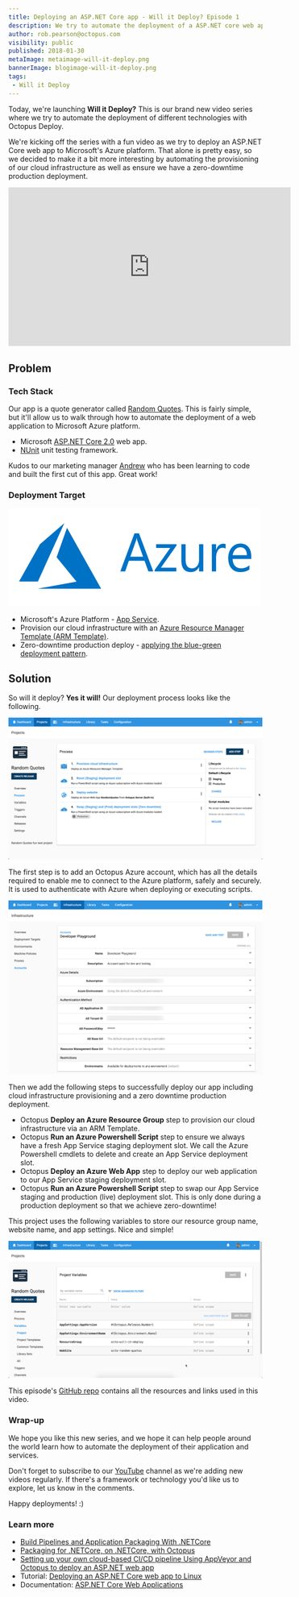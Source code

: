 ```yaml
---
title: Deploying an ASP.NET Core app - Will it Deploy? Episode 1
description: We try to automate the deployment of a ASP.NET core web app to Microsoft's Azure platform with infrastructure provisioning and zero production downtime.
author: rob.pearson@octopus.com
visibility: public
published: 2018-01-30
metaImage: metaimage-will-it-deploy.png
bannerImage: blogimage-will-it-deploy.png
tags:
 - Will it Deploy
---
```


Today, we're launching **Will it Deploy?** This is our brand new video series where we try to automate the deployment of different technologies with Octopus Deploy.

We're kicking off the series with a fun video as we try to deploy an ASP.NET Core web app to Microsoft's Azure platform.  That alone is pretty easy, so we decided to make it a bit more interesting by automating the provisioning of our cloud infrastructure as well as ensure we have a zero-downtime production deployment.

<iframe width="560" height="315" src="https://www.youtube.com/embed/tQb8PJ0jzvk" frameborder="0" allow="autoplay; encrypted-media" allowfullscreen></iframe>

## Problem

### Tech Stack

Our app is a quote generator called [Random Quotes](https://github.com/OctopusSamples/RandomQuotes). This is fairly simple, but it'll allow us to walk through how to automate the deployment of a web application to Microsoft Azure platform.

* Microsoft [ASP.NET Core 2.0](https://docs.microsoft.com/en-us/aspnet/core/) web app.
* [NUnit](http://nunit.org/) unit testing framework.

Kudos to our marketing manager [Andrew](https://twitter.com/andrewmaherbne) who has been learning to code and built the first cut of this app. Great work! 

### Deployment Target

![Microsoft Azure logo](will-it-deploy-azure-logo.png "width=500")

* Microsoft's Azure Platform - [App Service](https://azure.microsoft.com/en-au/services/app-service/).
* Provision our cloud infrastructure with an [Azure Resource Manager Template (ARM Template)](https://docs.microsoft.com/en-us/azure/azure-resource-manager/resource-group-overview).
* Zero-downtime production deploy - [applying the blue-green deployment pattern](https://octopus.com/docs/deploying-applications/deploying-to-azure/deploying-a-package-to-an-azure-web-app/using-deployment-slots-with-azure-web-apps).

## Solution

So will it deploy? **Yes it will!** Our deployment process looks like the following.

![Octopus deployment process](will-it-deploy-deployment-process.png "width=500")

The first step is to add an Octopus Azure account, which has all the details required to enable me to connect to the Azure platform, safely and securely. It is used to authenticate with Azure when deploying or executing scripts.

![Octopus Azure account](will-it-deploy-azure-account.png "width=500")

Then we add the following steps to successfully deploy our app including cloud infrastructure provisioning and a zero downtime production deployment.

- Octopus **Deploy an Azure Resource Group** step to provision our cloud infrastructure via an ARM Template.
- Octopus **Run an Azure Powershell Script** step to ensure we always have a fresh App Service staging deployment slot. We call the Azure Powershell cmdlets to delete and create an App Service deployment slot.
- Octopus **Deploy an Azure Web App** step to deploy our web application to our App Service staging deployment slot.
- Octopus **Run an Azure Powershell Script** step to swap our App Service staging and production (live) deployment slot. This is only done during a production deployment so that we achieve zero-downtime!

This project uses the following variables to store our resource group name, website name, and app settings. Nice and simple!

![Project variables](will-it-deploy-project-variables.png "width=500")

This episode's [GitHub repo](https://github.com/OctopusSamples/WillItDeploy-Episode001) contains all the resources and links used in this video.

### Wrap-up

We hope you like this new series, and we hope it can help people around the world learn how to automate the deployment of their application and services.  

Don't forget to subscribe to our [YouTube](https://youtube.com/octopusdeploy) channel as we're adding new videos regularly. If there's a framework or technology you'd like us to explore, let us know in the comments.

Happy deployments! :)

### Learn more

* [Build Pipelines and Application Packaging With .NETCore](https://hubs.ly/H0gBQDY0)
* [Packaging for .NETCore, on .NETCore, with Octopus](https://hubs.ly/H0gBQF50)
* [Setting up your own cloud-based CI/CD pipeline Using AppVeyor and Octopus to deploy an ASP.NET web app](https://hubs.ly/H0gBSdY0)
* Tutorial: [Deploying an ASP.NET Core web app to Linux](https://hubs.ly/H0gBQFc0)
* Documentation: [ASP.NET Core Web Applications](https://hubs.ly/H0gBSdZ0)
